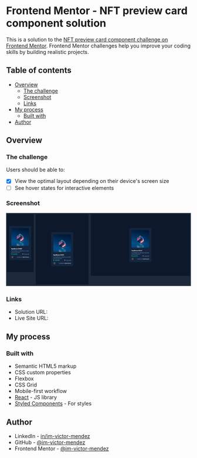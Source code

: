# Frontend Mentor - NFT preview card component solution

This is a solution to the [NFT preview card component challenge on Frontend Mentor](https://www.frontendmentor.io/challenges/nft-preview-card-component-SbdUL_w0U). Frontend Mentor challenges help you improve your coding skills by building realistic projects.

## Table of contents

- [Overview](#overview)
  - [The challenge](#the-challenge)
  - [Screenshot](#screenshot)
  - [Links](#links)
- [My process](#my-process)
  - [Built with](#built-with)
- [Author](#author)

## Overview

### The challenge

Users should be able to:

- [x] View the optimal layout depending on their device's screen size
- [ ] See hover states for interactive elements

### Screenshot

![General Overview](./overview/General%20Overview.png)

### Links

- Solution URL: []()
- Live Site URL: []()

## My process

### Built with

- Semantic HTML5 markup
- CSS custom properties
- Flexbox
- CSS Grid
- Mobile-first workflow
- [React](https://reactjs.org/) - JS library
- [Styled Components](https://styled-components.com/) - For styles

## Author

- LinkedIn - [in/im-victor-mendez](https://www.linkedin.com/in/im-victor-mendez/)
- GitHub - [@im-victor-mendez](https://github.com/im-victor-mendez/)
- Frontend Mentor - [@im-victor-mendez](https://www.frontendmentor.io/profile/im-victor-mendez)
